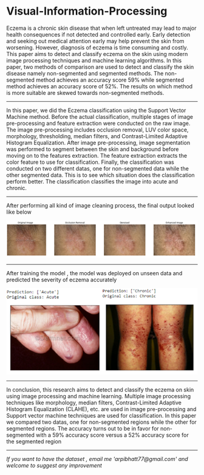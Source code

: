 # Visual-Information-Processing

Eczema is a chronic skin disease that when left untreated
may lead to major health consequences if not detected and
controlled early. Early detection and seeking out medical
attention early may help prevent the skin from worsening.
However, diagnosis of eczema is time consuming and
costly. This paper aims to detect and classify eczema on the
skin using modern image processing techniques and
machine learning algorithms. In this paper, two methods of
comparison are used to detect and classify the skin disease
namely non-segmented and segmented methods. The
non-segmented method achieves an accuracy score 59%
while segmented method achieves an accuracy score of
52%. The results on which method is more suitable are
skewed towards non-segmented methods.

<hr>

In this paper, we did the Eczema classification
using the Support Vector Machine method. Before the actual
classification, multiple stages of image pre-processing and
feature extraction were conducted on the raw image. The
image pre-processing includes occlusion removal, LUV
color space, morphology, thresholding, median filters, and
Contrast-Limited Adaptive Histogram Equalization. After
image pre-processing, image segmentation was performed
to segment between the skin and background before moving
on to the features extraction. The feature extraction extracts
the color feature to use for classification. Finally, the
classification was conducted on two different datas, one for
non-segmented data while the other segmented data. This is
to see which situation does the classification perform better.
The classification classifies the image into acute and
chronic.

<hr>

After performing all kind of image cleaning process, the final output looked like below


![alt text](https://github.com/Arpi33/Visual-Information-Processing/blob/main/img/final%20output.PNG?raw=true)

<hr>

After training the model , the model was deployed on unseen data and predicted the severity of eczema accurately 

![alt text](https://github.com/Arpi33/Visual-Information-Processing/blob/main/img/unseen.PNG?raw=true)

<hr>

In conclusion, this research aims to detect and classify the
eczema on skin using image processing and machine
learning. Multiple image processing techniques like
morphology, median filters, Contrast-Limited Adaptive
Histogram Equalization (CLAHE), etc. are used in image
pre-processing and Support vector machine techniques are
used for classification.
In this paper we compared two datas, one for
non-segmented regions while the other for segmented
regions. The accuracy turns out to be in favor for
non-segmented with a 59% accuracy score versus a 52%
accuracy score for the segmented region

<hr>

<p><i>If you want to have the dataset , email me 'arpibhatt77@gmail.com' and welcome to suggest any improvement </i></p>
